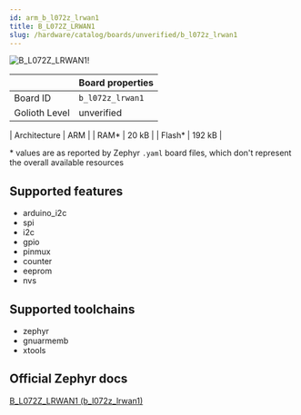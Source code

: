 ```yaml
---
id: arm_b_l072z_lrwan1
title: B_L072Z_LRWAN1
slug: /hardware/catalog/boards/unverified/b_l072z_lrwan1
---
```


[//]: # (This is an auto-generated file, do not edit! Changes to it will be lost upon re-generation)

![B_L072Z_LRWAN1!](/img/boards/arm/b_l072z_lrwan1.png "B_L072Z_LRWAN1")

|                | Board properties     |
| -------------  | -------------------- |
| Board ID       | `b_l072z_lrwan1` |
| Golioth Level  | unverified       |

| Architecture   | ARM |
| RAM*           | 20 kB |
| Flash*         | 192 kB |

\* values are as reported by Zephyr `.yaml` board files, which don't represent the overall available resources



## Supported features

* arduino_i2c
* spi
* i2c
* gpio
* pinmux
* counter
* eeprom
* nvs

## Supported toolchains

* zephyr
* gnuarmemb
* xtools

## Official Zephyr docs

[B_L072Z_LRWAN1 (b_l072z_lrwan1)](https://docs.zephyrproject.org/latest/boards/arm/b_l072z_lrwan1/doc/index.html)
